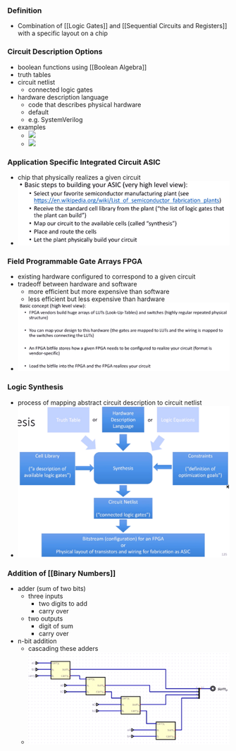 ### Definition
+ Combination of [[Logic Gates]] and [[Sequential Circuits and Registers]] with a specific layout on a chip

### Circuit Description Options
+ boolean functions using [[Boolean Algebra]]
+ truth tables
+ circuit netlist
	+ connected logic gates
+ hardware description language
	+ code that describes physical hardware
	+ default
	+ e.g. SystemVerilog
+ examples
	+ ![](Pasted%20image%2020221014100827.png)
	+ ![](Pasted%20image%2020221014100914.png)


### Application Specific Integrated Circuit ASIC
+ chip that physically realizes a given circuit
+ ![](Pasted%20image%2020221014101730.png)

### Field Programmable Gate Arrays FPGA
+ existing hardware configured to correspond to a given circuit
+ tradeoff between hardware and software
	+ more efficient but more expensive than software
	+ less efficient but less expensive than hardware
+ ![](Pasted%20image%2020221014101850.png)

### Logic Synthesis
+ process of mapping abstract circuit description to circuit netlist
+ ![](Pasted%20image%2020221014102444.png)

### Addition of [[Binary Numbers]]
+ adder (sum of two bits)
	+ three inputs
		+ two digits to add
		+ carry over
	+ two outputs
		+ digit of sum
		+ carry over
+ n-bit addition
	+ cascading these adders
	+ ![](Pasted%20image%2020221014141349.png)

